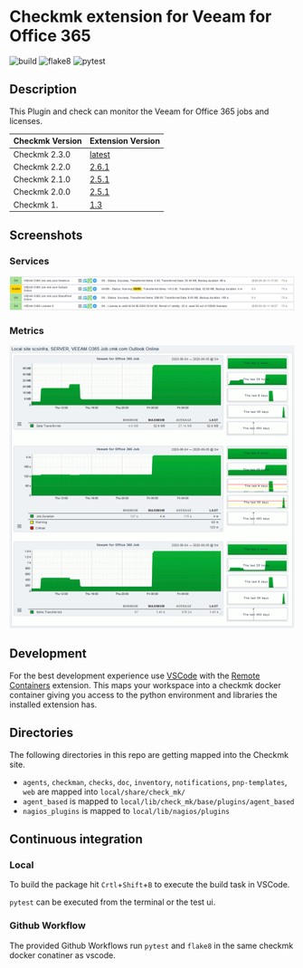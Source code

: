 # Checkmk extension for Veeam for Office 365

![build](https://github.com/jiuka/check_veeam_o365/workflows/build/badge.svg)
![flake8](https://github.com/jiuka/check_veeam_o365/workflows/Lint/badge.svg)
![pytest](https://github.com/jiuka/check_veeam_o365/workflows/pytest/badge.svg)

## Description

This Plugin and check can monitor the Veeam for Office 365 jobs and licenses.

| Checkmk Version | Extension Version |
|-----------------|-------------------|
| Checkmk 2.3.0   | [latest](https://github.com/jiuka/checkmk_veeam_o365/releases/latest) |
| Checkmk 2.2.0   | [2.6.1](https://github.com/jiuka/checkmk_veeam_o365/releases/tag/v2.6.1) |
| Checkmk 2.1.0   | [2.5.1](https://github.com/jiuka/checkmk_veeam_o365/releases/tag/v2.5.1) |
| Checkmk 2.0.0   | [2.5.1](https://github.com/jiuka/checkmk_veeam_o365/releases/tag/v2.5.1) |
| Checkmk 1.      | [1.3](https://github.com/jiuka/checkmk_veeam_o365/releases/tag/v1.3) |

## Screenshots
### Services
![Services](examples/veeam_o365_services.png)
### Metrics
![Metrics](examples/veeam_o365_metrics.png)


## Development

For the best development experience use [VSCode](https://code.visualstudio.com/) with the [Remote Containers](https://marketplace.visualstudio.com/items?itemName=ms-vscode-remote.remote-containers) extension. This maps your workspace into a checkmk docker container giving you access to the python environment and libraries the installed extension has.

## Directories

The following directories in this repo are getting mapped into the Checkmk site.

* `agents`, `checkman`, `checks`, `doc`, `inventory`, `notifications`, `pnp-templates`, `web` are mapped into `local/share/check_mk/`
* `agent_based` is mapped to `local/lib/check_mk/base/plugins/agent_based`
* `nagios_plugins` is mapped to `local/lib/nagios/plugins`

## Continuous integration
### Local

To build the package hit `Crtl`+`Shift`+`B` to execute the build task in VSCode.

`pytest` can be executed from the terminal or the test ui.

### Github Workflow

The provided Github Workflows run `pytest` and `flake8` in the same checkmk docker conatiner as vscode.